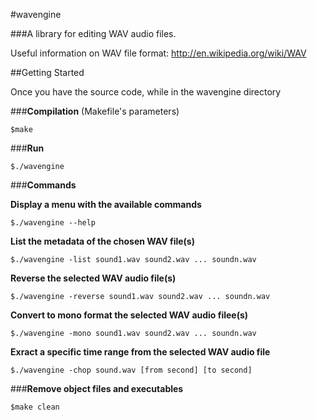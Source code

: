 #wavengine

###A library for editing WAV audio files.

Useful information on WAV file format:
http://en.wikipedia.org/wiki/WAV

##Getting Started

Once you have the source code,
while in the wavengine directory

###__Compilation__ (Makefile's parameters)

```
$make
```

###__Run__

```
$./wavengine
```

###__Commands__

**Display a menu with the available commands**
```
$./wavengine --help
```

**List the metadata of the chosen WAV file(s)**
```
$./wavengine -list sound1.wav sound2.wav ... soundn.wav
```

**Reverse the selected WAV audio file(s)**
```
$./wavengine -reverse sound1.wav sound2.wav ... soundn.wav
```

**Convert to mono format the selected WAV audio filee(s)**
```
$./wavengine -mono sound1.wav sound2.wav ... soundn.wav
```

**Exract a specific time range from the selected WAV audio file**
```
$./wavengine -chop sound.wav [from second] [to second]
```

###__Remove object files and executables__
```
$make clean
```
